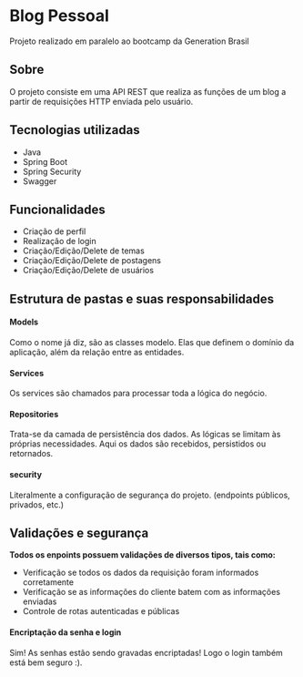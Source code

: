 <h1>Blog Pessoal</h1>


<p>Projeto realizado em paralelo ao bootcamp da Generation Brasil</p>
<h2>Sobre</h2>
O projeto consiste em uma API REST que realiza as funções de um blog a partir de requisições HTTP enviada pelo usuário.

<h2>Tecnologias utilizadas</h2>

<ul>
<li>Java</li>
<li>Spring Boot</li>
<li>Spring Security</li>
<li>Swagger</li>
</ul>

<h2>Funcionalidades</h2>

<ul>
<li>Criação de perfil</li>
<li>Realização de login</li>
<li>Criação/Edição/Delete de temas</li>
<li>Criação/Edição/Delete de postagens</li>
<li>Criação/Edição/Delete de usuários</li>
</ul>


## Estrutura de pastas e suas responsabilidades

#### Models
Como o nome já diz, são as classes modelo. Elas que definem o domínio da aplicação, além da relação entre as entidades.

#### Services
Os services são chamados para processar toda a lógica do negócio.

#### Repositories
Trata-se da camada de persistência dos dados. As lógicas se limitam às próprias necessidades. Aqui os dados são recebidos, persistidos ou retornados.

#### security
Literalmente a configuração de segurança do projeto. (endpoints públicos, privados, etc.)

## Validações e segurança

**Todos os enpoints possuem validações de diversos tipos, tais como:**

- Verificação se todos os dados da requisição foram informados corretamente
- Verificação se as informações do cliente batem com as informações enviadas 
- Controle de rotas autenticadas e públicas

#### Encriptação da senha e login

Sim! As senhas estão sendo gravadas encriptadas! Logo o login também está bem seguro :).
